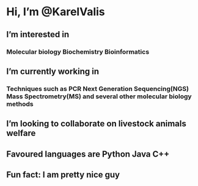 # Hi, I’m @KarelValis

## I’m interested in 

### Molecular biology Biochemistry Bioinformatics

## I’m currently working in

### Techniques such as PCR Next Generation Sequencing(NGS) Mass Spectrometry(MS) and several other molecular biology methods

## I’m looking to collaborate on livestock animals welfare

## Favoured languages are Python Java C++

## Fun fact: I am pretty nice guy

<!---
KarelValis/KarelValis is a ✨ special ✨ repository because its `README.md` (this file) appears on your GitHub profile.
You can click the Preview link to take a look at your changes.
--->
